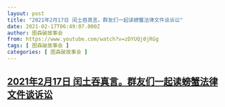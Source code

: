 ```yaml
---
layout: post
title: "2021年2月17日 闰土吞真言。群友们一起读螃蟹法律文件谈诉讼"
date: 2021-02-17T06:49:07.000Z
author: 图森破故事会
from: https://www.youtube.com/watch?v=zDYUQj0jRGg
tags: [ 图森破故事会 ]
categories: [ 图森破故事会 ]
---
```

<!--1613544547000-->
[2021年2月17日 闰土吞真言。群友们一起读螃蟹法律文件谈诉讼](https://www.youtube.com/watch?v=zDYUQj0jRGg)
------

<div>

</div>
